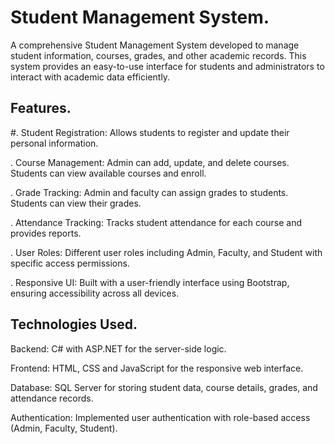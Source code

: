 # Student Management System.

A comprehensive Student Management System developed to manage student information, courses, grades, and other academic records. This system provides an easy-to-use interface for students and administrators to interact with academic data efficiently.

## Features.

#. Student Registration: Allows students to register and update their personal information.

. Course Management: Admin can add, update, and delete courses. Students can view available courses and enroll.

. Grade Tracking: Admin and faculty can assign grades to students. Students can view their grades.

. Attendance Tracking: Tracks student attendance for each course and provides reports.

. User Roles: Different user roles including Admin, Faculty, and Student with specific access permissions.

. Responsive UI: Built with a user-friendly interface using Bootstrap, ensuring accessibility across all devices.

## Technologies Used.

Backend: C# with ASP.NET for the server-side logic.

Frontend: HTML, CSS and JavaScript for the responsive web interface.

Database: SQL Server for storing student data, course details, grades, and attendance records.

Authentication: Implemented user authentication with role-based access (Admin, Faculty, Student).

